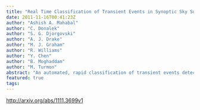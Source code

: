 ```yaml
---
title: "Real Time Classification of Transient Events in Synoptic Sky Surveys"
date: 2011-11-16T00:41:23Z
author: "Ashish A. Mahabal"
author: "C. Donalek"
author: "S. G. Djorgovski"
author: "A. J. Drake"
author: "M. J. Graham"
author: "R. Williams"
author: "Y. Chen"
author: "B. Moghaddam"
author: "M. Turmon"
abstract: "An automated, rapid classification of transient events detected in the modern synoptic sky surveys is essential for their scientific utility and effective follow-up using scarce resources. This problem will grow by orders of magnitude with the next generation of surveys. We are exploring a variety of novel automated classification techniques, mostly Bayesian, to respond to these challenges, using the ongoing CRTS sky survey as a testbed. We describe briefly some of the methods used."
featured: true
tags:
---
```

http://arxiv.org/abs/1111.3699v1